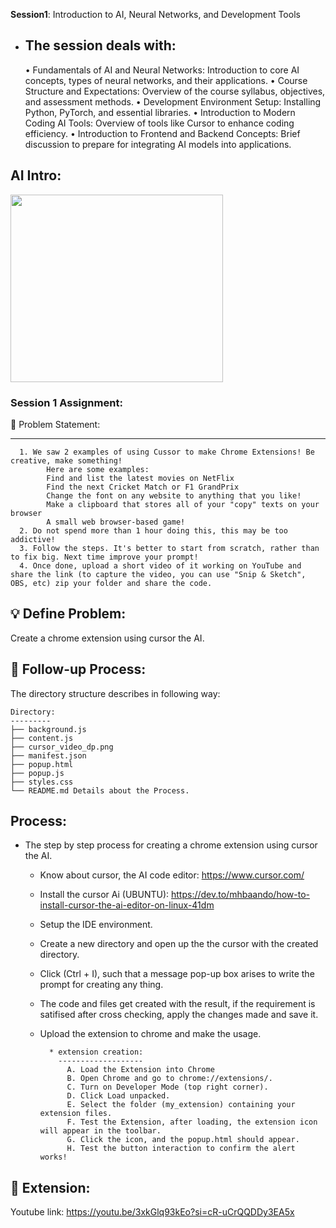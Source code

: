 **Session1**:  Introduction to AI, Neural Networks, and Development Tools

* The session deals with:
  ----------------------

  • Fundamentals of AI and Neural Networks: Introduction to core AI concepts, types of neural networks, and their applications.
  • Course Structure and Expectations: Overview of the course syllabus, objectives, and assessment methods.
  • Development Environment Setup: Installing Python, PyTorch, and essential libraries.
  • Introduction to Modern Coding AI Tools: Overview of tools like Cursor to enhance coding efficiency.
  • Introduction to Frontend and Backend Concepts: Brief discussion to prepare for integrating AI models into applications.
  
AI Intro:
--------

  <p float="left">
  <img src="https://github.com/user-attachments/assets/04fb7924-4693-4568-9de0-7a658bff5721" width = 340 height = 300>
</p>



### Session 1 Assignment: 

🔏 Problem Statement:

--------------------

      1. We saw 2 examples of using Cussor to make Chrome Extensions! Be creative, make something! 
            Here are some examples:
            Find and list the latest movies on NetFlix
            Find the next Cricket Match or F1 GrandPrix
            Change the font on any website to anything that you like!
            Make a clipboard that stores all of your "copy" texts on your browser
            A small web browser-based game!
      2. Do not spend more than 1 hour doing this, this may be too addictive! 
      3. Follow the steps. It's better to start from scratch, rather than to fix big. Next time improve your prompt!
      4. Once done, upload a short video of it working on YouTube and share the link (to capture the video, you can use "Snip & Sketch", OBS, etc) zip your folder and share the code.
          

💡 Define Problem:
------------------
 Create a chrome extension using cursor the AI. 
 
🚦 Follow-up Process:
-----------------
 The directory structure describes in following way:

    Directory: 
    ---------
    ├── background.js
    ├── content.js
    ├── cursor_video_dp.png
    ├── manifest.json
    ├── popup.html
    ├── popup.js
    ├── styles.css
    └── README.md Details about the Process.

  Process:
  -------
  * The step by step process for creating a chrome extension using cursor the AI.
      * Know about cursor, the AI code editor: https://www.cursor.com/
      * Install the cursor Ai (UBUNTU): https://dev.to/mhbaando/how-to-install-cursor-the-ai-editor-on-linux-41dm
      * Setup the IDE environment.
      * Create a new directory and open up the the cursor with the created directory.
      * Click (Ctrl + I), such that a message pop-up box arises to write the prompt for creating any thing.
      * The code and files get created with the result, if the requirement is satifised after cross checking, apply the changes made and save it.
      * Upload the extension to chrome and make the usage.
        
              * extension creation:
                -------------------
                  A. Load the Extension into Chrome
                  B. Open Chrome and go to chrome://extensions/.
                  C. Turn on Developer Mode (top right corner).
                  D. Click Load unpacked.
                  E. Select the folder (my_extension) containing your extension files.
                  F. Test the Extension, after loading, the extension icon will appear in the toolbar.
                  G. Click the icon, and the popup.html should appear.
                  H. Test the button interaction to confirm the alert works!




💊 Extension: 
--------------
 Youtube link: https://youtu.be/3xkGlq93kEo?si=cR-uCrQQDDy3EA5x

